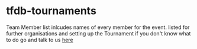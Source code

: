 # tfdb-tournaments
Team Member list
inlcudes names of every member for the event. listed for further organisations and setting up the Tournament
if you don't know what to do go and talk to us <a href="http://steamcommunity.com/id/cherriecake/">here</a>
